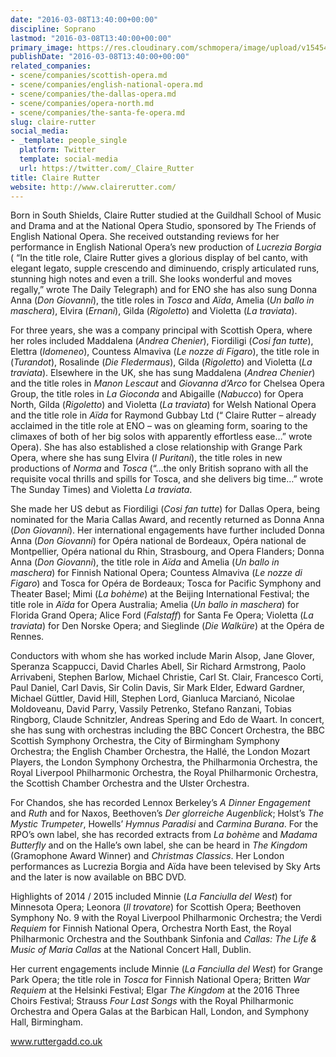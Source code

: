 ```yaml
---
date: "2016-03-08T13:40:00+00:00"
discipline: Soprano
lastmod: "2016-03-08T13:40:00+00:00"
primary_image: https://res.cloudinary.com/schmopera/image/upload/v1545409169/media/webhook-uploads/1457444284315/2016-03-08---Claire-Rutter.jpg.jpg
publishDate: "2016-03-08T13:40:00+00:00"
related_companies:
- scene/companies/scottish-opera.md
- scene/companies/english-national-opera.md
- scene/companies/the-dallas-opera.md
- scene/companies/opera-north.md
- scene/companies/the-santa-fe-opera.md
slug: claire-rutter
social_media:
- _template: people_single
  platform: Twitter
  template: social-media
  url: https://twitter.com/_Claire_Rutter
title: Claire Rutter
website: http://www.clairerutter.com/
---
```


Born in South Shields, Claire Rutter studied at the Guildhall School of Music and Drama and at the National Opera Studio, sponsored by The Friends of English National Opera. She received outstanding reviews for her performance in English National Opera’s new production of *Lucrezia Borgia* ( “In the title role, Claire Rutter gives a glorious display of bel canto, with elegant legato, supple crescendo and diminuendo, crisply articulated runs, stunning high notes and even a trill. She looks wonderful and moves regally,” wrote The Daily Telegraph) and for ENO she has also sung Donna Anna (*Don Giovanni*), the title roles in *Tosca* and *Aïda*, Amelia (*Un ballo in maschera*), Elvira (*Ernani*), Gilda (*Rigoletto*) and Violetta (*La traviata*).

For three years, she was a company principal with Scottish Opera, where her roles included Maddalena (*Andrea Chenier*), Fiordiligi (*Cosi fan tutte*), Elettra (*Idomeneo*), Countess Almaviva (*Le nozze di Figaro*), the title role in (*Turandot*), Rosalinde (*Die Fledermaus*), Gilda (*Rigoletto*) and Violetta (*La traviata*). Elsewhere in the UK, she has sung Maddalena (*Andrea Chenier*) and the title roles in *Manon Lescaut* and *Giovanna d’Arco* for Chelsea Opera Group, the title roles in *La Gioconda* and Abigaille (*Nabucco*) for Opera North, Gilda (*Rigoletto*) and Violetta (*La traviata*) for Welsh National Opera and the title role in *Aïda* for Raymond Gubbay Ltd (“ Claire Rutter – already acclaimed in the title role at ENO – was on gleaming form, soaring to the climaxes of both of her big solos with apparently effortless ease…” wrote Opera). She has also established a close relationship with Grange Park Opera, where she has sung Elvira (*I Puritani*), the title roles in new productions of *Norma* and *Tosca* (“…the only British soprano with all the requisite vocal thrills and spills for Tosca, and she delivers big time…” wrote The Sunday Times) and Violetta *La traviata*.

She made her US debut as Fiordiligi (*Cosi fan tutte*) for Dallas Opera, being nominated for the Maria Callas Award, and recently returned as Donna Anna (*Don Giovanni*). Her international engagements have further included Donna Anna (*Don Giovanni*) for Opéra national de Bordeaux, Opéra national de Montpellier, Opéra national du Rhin, Strasbourg, and Opera Flanders; Donna Anna (*Don Giovanni*), the title role in *Aïda* and Amelia (*Un ballo in maschera*) for Finnish National Opera; Countess Almaviva (*Le nozze di Figaro*) and Tosca for Opéra de Bordeaux; Tosca for Pacific Symphony and Theater Basel; Mimi (*La bohème*) at the Beijing International Festival; the title role in *Aïda* for Opera Australia; Amelia (*Un ballo in maschera*) for Florida Grand Opera; Alice Ford (*Falstaff*) for Santa Fe Opera; Violetta (*La traviata*) for Den Norske Opera; and Sieglinde (*Die Walküre*) at the Opéra de Rennes.

Conductors with whom she has worked include Marin Alsop, Jane Glover, Speranza Scappucci, David Charles Abell, Sir Richard Armstrong, Paolo Arrivabeni, Stephen Barlow, Michael Christie, Carl St. Clair, Francesco Corti, Paul Daniel, Carl Davis, Sir Colin Davis, Sir Mark Elder, Edward Gardner, Michael Güttler, David Hill, Stephen Lord, Gianluca Marcianó, Nicolae Moldoveanu, David Parry, Vassily Petrenko, Stefano Ranzani, Tobias Ringborg, Claude Schnitzler, Andreas Spering and Edo de Waart. In concert, she has sung with orchestras including the BBC Concert Orchestra, the BBC Scottish Symphony Orchestra, the City of Birmingham Symphony Orchestra; the English Chamber Orchestra, the Hallé, the London Mozart Players, the London Symphony Orchestra, the Philharmonia Orchestra, the Royal Liverpool Philharmonic Orchestra, the Royal Philharmonic Orchestra, the Scottish Chamber Orchestra and the Ulster Orchestra.

For Chandos, she has recorded Lennox Berkeley’s *A Dinner Engagement* and *Ruth* and for Naxos, Beethoven’s *Der glorreiche Augenblick*; Holst’s *The Mystic Trumpeter*, Howells’ *Hymnus Paradisi* and *Carmina Burana*. For the RPO’s own label, she has recorded extracts from *La bohème* and *Madama Butterfly* and on the Halle’s own label, she can be heard in *The Kingdom* (Gramophone Award Winner) and *Christmas Classics*. Her London performances as Lucrezia Borgia and Aïda have been televised by Sky Arts and the later is now available on BBC DVD.

Highlights of 2014 / 2015 included Minnie (*La Fanciulla del West*) for Minnesota Opera; Leonora (*Il trovatore*) for Scottish Opera; Beethoven Symphony No. 9 with the Royal Liverpool Philharmonic Orchestra; the Verdi *Requiem* for Finnish National Opera, Orchestra North East, the Royal Philharmonic Orchestra and the Southbank Sinfonia and *Callas: The Life & Music of Maria Callas* at the National Concert Hall, Dublin.

Her current engagements include Minnie (*La Fanciulla del West*) for Grange Park Opera; the title role in *Tosca* for Finnish National Opera; Britten *War Requiem* at the Helsinki Festival; Elgar *The Kingdom* at the 2016 Three Choirs Festival; Strauss *Four Last Songs* with the Royal Philharmonic Orchestra and Opera Galas at the Barbican Hall, London, and Symphony Hall, Birmingham.

www.ruttergadd.co.uk

